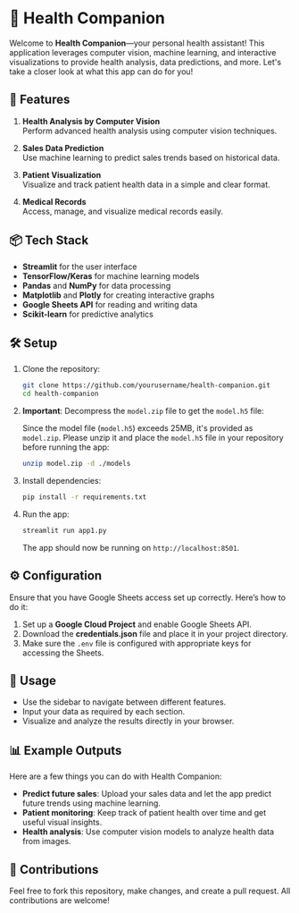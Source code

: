 
# 🏥 Health Companion

Welcome to **Health Companion**—your personal health assistant! This application leverages computer vision, machine learning, and interactive visualizations to provide health analysis, data predictions, and more. Let's take a closer look at what this app can do for you!

## 🚀 Features

1. **Health Analysis by Computer Vision**  
   Perform advanced health analysis using computer vision techniques.
   
2. **Sales Data Prediction**  
   Use machine learning to predict sales trends based on historical data.
   
3. **Patient Visualization**  
   Visualize and track patient health data in a simple and clear format.
   
4. **Medical Records**  
   Access, manage, and visualize medical records easily.

## 📦 Tech Stack

- **Streamlit** for the user interface
- **TensorFlow/Keras** for machine learning models
- **Pandas** and **NumPy** for data processing
- **Matplotlib** and **Plotly** for creating interactive graphs
- **Google Sheets API** for reading and writing data
- **Scikit-learn** for predictive analytics

## 🛠️ Setup

1. Clone the repository:

   ```bash
   git clone https://github.com/yourusername/health-companion.git
   cd health-companion
   ```

2. **Important**: Decompress the `model.zip` file to get the `model.h5` file:

   Since the model file (`model.h5`) exceeds 25MB, it's provided as `model.zip`. Please unzip it and place the `model.h5` file in your repository before running the app:

   ```bash
   unzip model.zip -d ./models
   ```

3. Install dependencies:

   ```bash
   pip install -r requirements.txt
   ```

4. Run the app:

   ```bash
   streamlit run app1.py
   ```

   The app should now be running on `http://localhost:8501`.

## ⚙️ Configuration

Ensure that you have Google Sheets access set up correctly. Here’s how to do it:

1. Set up a **Google Cloud Project** and enable Google Sheets API.
2. Download the **credentials.json** file and place it in your project directory.
3. Make sure the `.env` file is configured with appropriate keys for accessing the Sheets.

## 🧪 Usage

- Use the sidebar to navigate between different features.
- Input your data as required by each section.
- Visualize and analyze the results directly in your browser.

## 📊 Example Outputs

Here are a few things you can do with Health Companion:

- **Predict future sales**: Upload your sales data and let the app predict future trends using machine learning.
- **Patient monitoring**: Keep track of patient health over time and get useful visual insights.
- **Health analysis**: Use computer vision models to analyze health data from images.

## 🤝 Contributions

Feel free to fork this repository, make changes, and create a pull request. All contributions are welcome!
